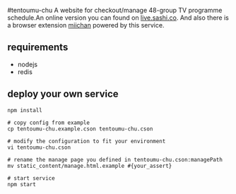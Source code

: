#tentoumu-chu
A website for checkout/manage 48-group TV programme schedule.An online version you can found on [live.sashi.co](http://live.sashi.co). And also there is a browser extension  [miichan](https://github.com/larvata/miichan) powered by this service.


## requirements

- nodejs
- redis

## deploy your own service

```
npm install

# copy config from example
cp tentoumu-chu.example.cson tentoumu-chu.cson

# modify the configuration to fit your environment
vi tentoumu-chu.cson

# rename the manage page you defined in tentoumu-chu.cson:managePath
mv static_content/manage.html.example #{your_assert}

# start service
npm start
```
